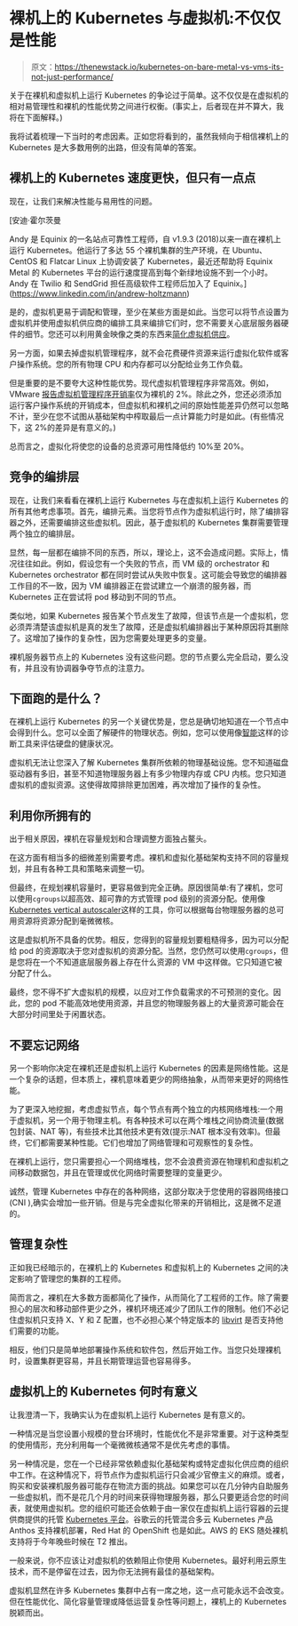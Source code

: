 # 裸机上的 Kubernetes 与虚拟机:不仅仅是性能

> 原文：<https://thenewstack.io/kubernetes-on-bare-metal-vs-vms-its-not-just-performance/>

关于在裸机和虚拟机上运行 Kubernetes 的争论过于简单。这不仅仅是在虚拟机的相对易管理性和裸机的性能优势之间进行权衡。(事实上，后者现在并不算大，我将在下面解释。)

我将试着梳理一下当时的考虑因素。正如您将看到的，虽然我倾向于相信裸机上的 Kubernetes 是大多数用例的出路，但没有简单的答案。

## 裸机上的 Kubernetes 速度更快，但只有一点点

现在，让我们来解决性能与易用性的问题。

 [安迪·霍尔茨曼

Andy 是 Equinix 的一名站点可靠性工程师，自 v1.9.3 (2018)以来一直在裸机上运行 Kubernetes。他运行了多达 55 个裸机集群的生产环境，在 Ubuntu、CentOS 和 Flatcar Linux 上协调安装了 Kubernetes，最近还帮助将 Equinix Metal 的 Kubernetes 平台的运行速度提高到每个新绿地设施不到一个小时。Andy 在 Twilio 和 SendGrid 担任高级软件工程师后加入了 Equinix。](https://www.linkedin.com/in/andrew-holtzmann) 

是的，虚拟机更易于调配和管理，至少在某些方面是如此。当您可以将节点设置为虚拟机并使用虚拟机供应商的编排工具来编排它们时，您不需要关心底层服务器硬件的细节。您还可以利用黄金映像之类的东西来[简化虚拟机供应](https://metal.equinix.com/blog/accelerating-vmware-vsphere-deployment-bare-metal/)。

另一方面，如果去掉虚拟机管理程序，就不会花费硬件资源来运行虚拟化软件或客户操作系统。您的所有物理 CPU 和内存都可以分配给业务工作负载。

但是重要的是不要夸大这种性能优势。现代虚拟机管理程序非常高效。例如，VMware [报告虚拟机管理程序开销率](https://www.vmware.com/pdf/hypervisor_performance.pdf)仅为裸机的 2%。除此之外，您还必须添加运行客户操作系统的开销成本，但虚拟机和裸机之间的原始性能差异仍然可以忽略不计，至少在您不试图从基础架构中榨取最后一点计算能力时是如此。(有些情况下，这 2%的差异是有意义的。)

总而言之，虚拟化将使您的设备的总资源可用性降低约 10%至 20%。

## 竞争的编排层

现在，让我们来看看在裸机上运行 Kubernetes 与在虚拟机上运行 Kubernetes 的所有其他考虑事项。首先，编排元素。当您将节点作为虚拟机运行时，除了编排容器之外，还需要编排这些虚拟机。因此，基于虚拟机的 Kubernetes 集群需要管理两个独立的编排层。

显然，每一层都在编排不同的东西，所以，理论上，这不会造成问题。实际上，情况往往如此。例如，假设您有一个失败的节点，而 VM 级的 orchestrator 和 Kubernetes orchestrator 都在同时尝试从失败中恢复。这可能会导致您的编排器工作目的不一致，因为 VM 编排器正在尝试建立一个崩溃的服务器，而 Kubernetes 正在尝试将 pod 移动到不同的节点。

类似地，如果 Kubernetes 报告某个节点发生了故障，但该节点是一个虚拟机，您必须弄清楚该虚拟机是真的发生了故障，还是虚拟机编排器出于某种原因将其删除了。这增加了操作的复杂性，因为您需要处理更多的变量。

裸机服务器节点上的 Kubernetes 没有这些问题。您的节点要么完全启动，要么没有，并且没有协调器争夺节点的注意力。

## 下面跑的是什么？

在裸机上运行 Kubernetes 的另一个关键优势是，您总是确切地知道在一个节点中会得到什么。您可以全面了解硬件的物理状态。例如，您可以使用像[智能](https://en.wikipedia.org/wiki/S.M.A.R.T.)这样的诊断工具来评估硬盘的健康状况。

虚拟机无法让您深入了解 Kubernetes 集群所依赖的物理基础设施。您不知道磁盘驱动器有多旧，甚至不知道物理服务器上有多少物理内存或 CPU 内核。您只知道虚拟机的虚拟资源。这使得故障排除更加困难，再次增加了操作的复杂性。

## 利用你所拥有的

出于相关原因，裸机在容量规划和合理调整方面独占鳌头。

在这方面有相当多的细微差别需要考虑。裸机和虚拟化基础架构支持不同的容量规划，并且有各种工具和策略来调整一切。

但最终，在规划裸机容量时，更容易做到完全正确。原因很简单:有了裸机，您可以使用`cgroups`以超高效、超可靠的方式管理 pod 级别的资源分配。使用像[Kubernetes vertical autoscaler](https://github.com/kubernetes/autoscaler/tree/master/vertical-pod-autoscaler)这样的工具，你可以根据每台物理服务器的总可用资源将资源分配到毫微微核。

这是虚拟机所不具备的优势。相反，您得到的容量规划要粗糙得多，因为可以分配给 pod 的资源取决于您对虚拟机的资源分配。当然，您仍然可以使用`cgroups`，但是您将在一个不知道底层服务器上存在什么资源的 VM 中这样做。它只知道它被分配了什么。

最终，您不得不扩大虚拟机的规模，以应对工作负载需求的不可预测的变化。因此，您的 pod 不能高效地使用资源，并且您的物理服务器上的大量资源可能会在大部分时间里处于闲置状态。

## 不要忘记网络

另一个影响你决定在裸机还是虚拟机上运行 Kubernetes 的因素是网络性能。这是一个复杂的话题，但本质上，裸机意味着更少的网络抽象，从而带来更好的网络性能。

为了更深入地挖掘，考虑虚拟节点，每个节点有两个独立的内核网络堆栈:一个用于虚拟机，另一个用于物理主机。有各种技术可以在两个堆栈之间协商流量(数据包封装、NAT 等)，有些技术比其他技术更有效(提示:NAT 根本没有效率)。但最终，它们都需要某种性能。它们也增加了网络管理和可观察性的复杂性。

在裸机上运行，您只需要担心一个网络堆栈，您不会浪费资源在物理机和虚拟机之间移动数据包，并且在管理或优化网络时需要整理的变量更少。

诚然，管理 Kubernetes 中存在的各种网络，这部分取决于您使用的容器网络接口(CNI ),确实会增加一些开销。但是与完全虚拟化带来的开销相比，这是微不足道的。

## 管理复杂性

正如我已经暗示的，在裸机上的 Kubernetes 和虚拟机上的 Kubernetes 之间的决定影响了管理您的集群的工程师。

简而言之，裸机在大多数方面都简化了操作，从而简化了工程师的工作。除了需要担心的层次和移动部件更少之外，裸机环境还减少了团队工作的限制。他们不必记住虚拟机只支持 X、Y 和 Z 配置，也不必担心某个特定版本的 [libvirt](https://libvirt.org/) 是否支持他们需要的功能。

相反，他们只是简单地部署操作系统和软件包，然后开始工作。当您只处理裸机时，设置集群更容易，并且长期管理运营也容易得多。

## 虚拟机上的 Kubernetes 何时有意义

让我澄清一下，我确实认为在虚拟机上运行 Kubernetes 是有意义的。

一种情况是当您设置小规模的登台环境时，性能优化不是非常重要。对于这种类型的使用情形，充分利用每一个毫微微核通常不是优先考虑的事情。

另一种情况是，您在一个已经非常依赖虚拟化基础架构或特定虚拟化供应商的组织中工作。在这种情况下，将节点作为虚拟机运行只会减少官僚主义的麻烦。或者，购买和安装裸机服务器可能存在物流方面的挑战。如果您可以在几分钟内自助服务一些虚拟机，而不是花几个月的时间来获得物理服务器，那么只要更适合您的时间表，就使用虚拟机。您的组织可能还会依赖于由一家仅在虚拟机上运行容器的云提供商提供的托管 [Kubernetes 平台](https://thenewstack.io/category/kubernetes/)。谷歌云的托管混合多云 Kubernetes 产品 Anthos 支持裸机部署，Red Hat 的 OpenShift 也是如此。AWS 的 EKS 随处裸机支持将于今年晚些时候在 T2 推出。

一般来说，你不应该让对虚拟机的依赖阻止你使用 Kubernetes。最好利用云原生技术，而不是停留在过去，因为你无法拥有最佳的基础架构。

虚拟机显然在许多 Kubernetes 集群中占有一席之地，这一点可能永远不会改变。但在性能优化、简化容量管理或降低运营复杂性等问题上，裸机上的 Kubernetes 脱颖而出。

<svg xmlns:xlink="http://www.w3.org/1999/xlink" viewBox="0 0 68 31" version="1.1"><title>Group</title> <desc>Created with Sketch.</desc></svg>